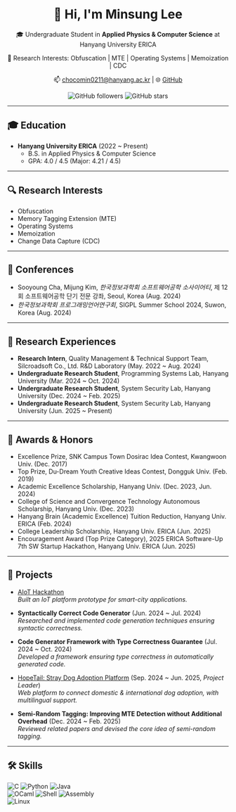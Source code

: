 <div align="center">

# 👋 Hi, I'm Minsung Lee  

🎓 Undergraduate Student in **Applied Physics & Computer Science** at Hanyang University ERICA

🔬 Research Interests: Obfuscation | MTE | Operating Systems | Memoization | CDC  

📫 chocomin0211@hanyang.ac.kr | 🌐 [GitHub](https://github.com/minsung-phy)  

![GitHub followers](https://img.shields.io/github/followers/minsung-phy?style=social)
![GitHub stars](https://img.shields.io/github/stars/minsung-phy?style=social)

</div>

---

## 🎓 Education
- **Hanyang University ERICA** (2022 ~ Present)  
  - B.S. in Applied Physics & Computer Science  
  - GPA: 4.0 / 4.5 (Major: 4.21 / 4.5)

---

## 🔍 Research Interests
- Obfuscation  
- Memory Tagging Extension (MTE)  
- Operating Systems  
- Memoization  
- Change Data Capture (CDC)  

---

## 🎤 Conferences
- Sooyoung Cha, Mijung Kim, *한국정보과학회 소프트웨어공학 소사이어티*, 제 12회 소프트웨어공학 단기 전문 강좌, Seoul, Korea (Aug. 2024)  
- *한국정보과학회 프로그래밍언어연구회*, SIGPL Summer School 2024, Suwon, Korea (Aug. 2024)  

---

## 🔬 Research Experiences
- **Research Intern**, Quality Management & Technical Support Team, Silcroadsoft Co., Ltd. R&D Laboratory (May. 2022 ~ Aug. 2024)  
- **Undergraduate Research Student**, Programming Systems Lab, Hanyang University (Mar. 2024 ~ Oct. 2024)  
- **Undergraduate Research Student**, System Security Lab, Hanyang University (Dec. 2024 ~ Feb. 2025)  
- **Undergraduate Research Student**, System Security Lab, Hanyang University (Jun. 2025 ~ Present)  

---

## 🏅 Awards & Honors
- Excellence Prize, SNK Campus Town Dosirac Idea Contest, Kwangwoon Univ. (Dec. 2017)  
- Top Prize, Du-Dream Youth Creative Ideas Contest, Dongguk Univ. (Feb. 2019)  
- Academic Excellence Scholarship, Hanyang Univ. (Dec. 2023, Jun. 2024)  
- College of Science and Convergence Technology Autonomous Scholarship, Hanyang Univ. (Dec. 2023)  
- Hanyang Brain (Academic Excellence) Tuition Reduction, Hanyang Univ. ERICA (Feb. 2024)  
- College Leadership Scholarship, Hanyang Univ. ERICA (Jun. 2025)  
- Encouragement Award (Top Prize Category), 2025 ERICA Software-Up 7th SW Startup Hackathon, Hanyang Univ. ERICA (Jun. 2025)  

---

## 🚀 Projects
- [AIoT Hackathon](https://github.com/minsung-phy/2023-Seoul-AIoT-Hackathon)  
  *Built an IoT platform prototype for smart-city applications.*  

- **Syntactically Correct Code Generator** (Jun. 2024 ~ Jul. 2024)  
  *Researched and implemented code generation techniques ensuring syntactic correctness.*  

- **Code Generator Framework with Type Correctness Guarantee** (Jul. 2024 ~ Oct. 2024)  
  *Developed a framework ensuring type correctness in automatically generated code.*  

- [HopeTail: Stray Dog Adoption Platform](https://github.com/HopeTail-Teamproject) (Sep. 2024 ~ Jun. 2025, *Project Leader*)  
  *Web platform to connect domestic & international dog adoption, with multilingual support.*  

- **Semi-Random Tagging: Improving MTE Detection without Additional Overhead** (Dec. 2024 ~ Feb. 2025)  
  *Reviewed related papers and devised the core idea of semi-random tagging.*  

---

## 🛠 Skills
![C](https://img.shields.io/badge/-C-blue?logo=c) 
![Python](https://img.shields.io/badge/-Python-yellow?logo=python) 
![Java](https://img.shields.io/badge/-Java-orange?logo=java)  
![OCaml](https://img.shields.io/badge/-OCaml-lightgrey?logo=ocaml) 
![Shell](https://img.shields.io/badge/-Shell-black?logo=gnu-bash) 
![Assembly](https://img.shields.io/badge/-Assembly-lightblue)  
![Linux](https://img.shields.io/badge/-Linux-grey?logo=linux)  
